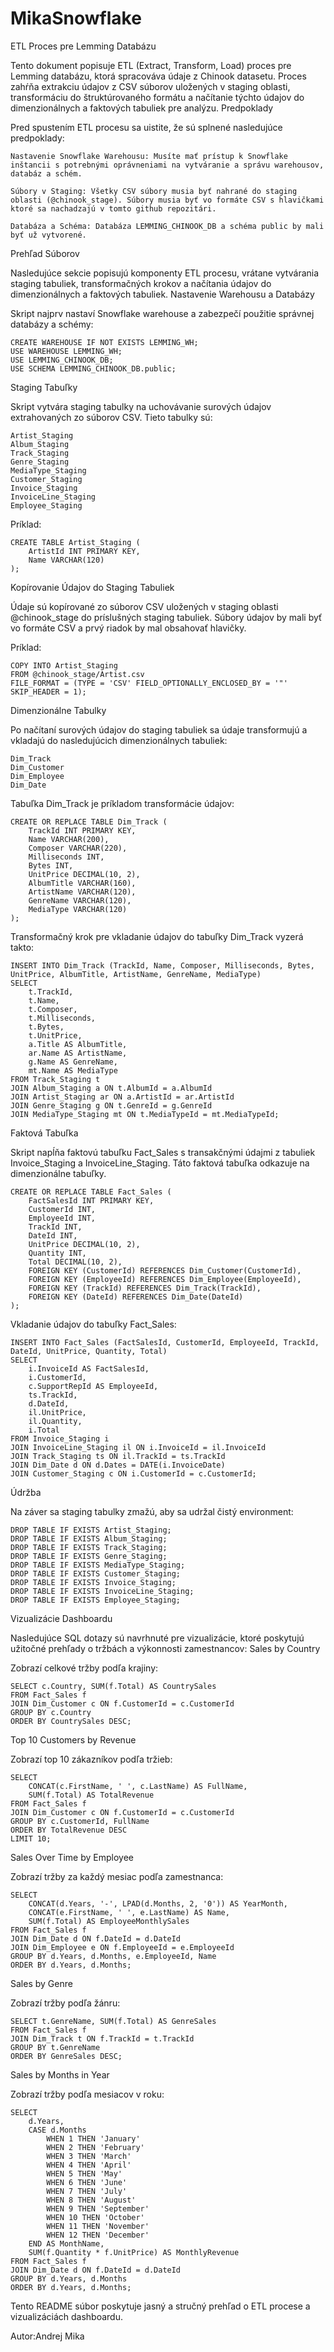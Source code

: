 # MikaSnowflake
ETL Proces pre Lemming Databázu

Tento dokument popisuje ETL (Extract, Transform, Load) proces pre Lemming databázu, ktorá spracováva údaje z Chinook datasetu. Proces zahŕňa extrakciu údajov z CSV súborov uložených v staging oblasti, transformáciu do štruktúrovaného formátu a načítanie týchto údajov do dimenzionálnych a faktových tabuliek pre analýzu.
Predpoklady

Pred spustením ETL procesu sa uistite, že sú splnené nasledujúce predpoklady:

    Nastavenie Snowflake Warehousu: Musíte mať prístup k Snowflake inštancii s potrebnými oprávneniami na vytváranie a správu warehousov, databáz a schém.

    Súbory v Staging: Všetky CSV súbory musia byť nahrané do staging oblasti (@chinook_stage). Súbory musia byť vo formáte CSV s hlavičkami ktoré sa nachadzajú v tomto github repozitári.

    Databáza a Schéma: Databáza LEMMING_CHINOOK_DB a schéma public by mali byť už vytvorené.

Prehľad Súborov

Nasledujúce sekcie popisujú komponenty ETL procesu, vrátane vytvárania staging tabuliek, transformačných krokov a načítania údajov do dimenzionálnych a faktových tabuliek.
Nastavenie Warehousu a Databázy

Skript najprv nastaví Snowflake warehouse a zabezpečí použitie správnej databázy a schémy:
    
    CREATE WAREHOUSE IF NOT EXISTS LEMMING_WH;
    USE WAREHOUSE LEMMING_WH;
    USE LEMMING_CHINOOK_DB;
    USE SCHEMA LEMMING_CHINOOK_DB.public;

Staging Tabuľky

Skript vytvára staging tabulky na uchovávanie surových údajov extrahovaných zo súborov CSV. Tieto tabulky sú:

    Artist_Staging
    Album_Staging
    Track_Staging
    Genre_Staging
    MediaType_Staging
    Customer_Staging
    Invoice_Staging
    InvoiceLine_Staging
    Employee_Staging

Príklad:

    CREATE TABLE Artist_Staging (
        ArtistId INT PRIMARY KEY,
        Name VARCHAR(120)
    );

Kopírovanie Údajov do Staging Tabuliek

Údaje sú kopírované zo súborov CSV uložených v staging oblasti @chinook_stage do príslušných staging tabuliek. Súbory údajov by mali byť vo formáte CSV a prvý riadok by mal obsahovať hlavičky.

Príklad:

    COPY INTO Artist_Staging
    FROM @chinook_stage/Artist.csv
    FILE_FORMAT = (TYPE = 'CSV' FIELD_OPTIONALLY_ENCLOSED_BY = '"' SKIP_HEADER = 1);

Dimenzionálne Tabulky

Po načítaní surových údajov do staging tabuliek sa údaje transformujú a vkladajú do nasledujúcich dimenzionálnych tabuliek:

    Dim_Track
    Dim_Customer
    Dim_Employee
    Dim_Date

Tabuľka Dim_Track je príkladom transformácie údajov:

    CREATE OR REPLACE TABLE Dim_Track (
        TrackId INT PRIMARY KEY,
        Name VARCHAR(200),
        Composer VARCHAR(220),
        Milliseconds INT,
        Bytes INT,
        UnitPrice DECIMAL(10, 2),
        AlbumTitle VARCHAR(160),
        ArtistName VARCHAR(120),
        GenreName VARCHAR(120),
        MediaType VARCHAR(120)
    );

Transformačný krok pre vkladanie údajov do tabuľky Dim_Track vyzerá takto:
    
    INSERT INTO Dim_Track (TrackId, Name, Composer, Milliseconds, Bytes, UnitPrice, AlbumTitle, ArtistName, GenreName, MediaType)
    SELECT 
        t.TrackId,
        t.Name,
        t.Composer,
        t.Milliseconds,
        t.Bytes,
        t.UnitPrice,
        a.Title AS AlbumTitle,
        ar.Name AS ArtistName,
        g.Name AS GenreName,
        mt.Name AS MediaType
    FROM Track_Staging t
    JOIN Album_Staging a ON t.AlbumId = a.AlbumId
    JOIN Artist_Staging ar ON a.ArtistId = ar.ArtistId
    JOIN Genre_Staging g ON t.GenreId = g.GenreId
    JOIN MediaType_Staging mt ON t.MediaTypeId = mt.MediaTypeId;

Faktová Tabuľka

Skript napĺňa faktovú tabuľku Fact_Sales s transakčnými údajmi z tabuliek Invoice_Staging a InvoiceLine_Staging. Táto faktová tabuľka odkazuje na dimenzionálne tabuľky.

    CREATE OR REPLACE TABLE Fact_Sales (
        FactSalesId INT PRIMARY KEY,
        CustomerId INT,
        EmployeeId INT,
        TrackId INT,
        DateId INT,
        UnitPrice DECIMAL(10, 2),
        Quantity INT,
        Total DECIMAL(10, 2),
        FOREIGN KEY (CustomerId) REFERENCES Dim_Customer(CustomerId),
        FOREIGN KEY (EmployeeId) REFERENCES Dim_Employee(EmployeeId),
        FOREIGN KEY (TrackId) REFERENCES Dim_Track(TrackId),
        FOREIGN KEY (DateId) REFERENCES Dim_Date(DateId)
    );

Vkladanie údajov do tabuľky Fact_Sales:

    INSERT INTO Fact_Sales (FactSalesId, CustomerId, EmployeeId, TrackId, DateId, UnitPrice, Quantity, Total)
    SELECT 
        i.InvoiceId AS FactSalesId,
        i.CustomerId,
        c.SupportRepId AS EmployeeId,
        ts.TrackId,
        d.DateId,
        il.UnitPrice,
        il.Quantity,
        i.Total
    FROM Invoice_Staging i
    JOIN InvoiceLine_Staging il ON i.InvoiceId = il.InvoiceId
    JOIN Track_Staging ts ON il.TrackId = ts.TrackId
    JOIN Dim_Date d ON d.Dates = DATE(i.InvoiceDate)
    JOIN Customer_Staging c ON i.CustomerId = c.CustomerId;

Údržba

Na záver sa staging tabulky zmažú, aby sa udržal čistý environment:

    DROP TABLE IF EXISTS Artist_Staging;
    DROP TABLE IF EXISTS Album_Staging;
    DROP TABLE IF EXISTS Track_Staging;
    DROP TABLE IF EXISTS Genre_Staging;
    DROP TABLE IF EXISTS MediaType_Staging;
    DROP TABLE IF EXISTS Customer_Staging;
    DROP TABLE IF EXISTS Invoice_Staging;
    DROP TABLE IF EXISTS InvoiceLine_Staging;
    DROP TABLE IF EXISTS Employee_Staging;
    
Vizualizácie Dashboardu

Nasledujúce SQL dotazy sú navrhnuté pre vizualizácie, ktoré poskytujú užitočné prehľady o tržbách a výkonnosti zamestnancov:
Sales by Country

Zobrazí celkové tržby podľa krajiny:
    
    SELECT c.Country, SUM(f.Total) AS CountrySales
    FROM Fact_Sales f
    JOIN Dim_Customer c ON f.CustomerId = c.CustomerId
    GROUP BY c.Country
    ORDER BY CountrySales DESC;

Top 10 Customers by Revenue

Zobrazí top 10 zákazníkov podľa tržieb:

    SELECT 
        CONCAT(c.FirstName, ' ', c.LastName) AS FullName, 
        SUM(f.Total) AS TotalRevenue
    FROM Fact_Sales f
    JOIN Dim_Customer c ON f.CustomerId = c.CustomerId
    GROUP BY c.CustomerId, FullName
    ORDER BY TotalRevenue DESC
    LIMIT 10;

Sales Over Time by Employee

Zobrazí tržby za každý mesiac podľa zamestnanca:

    SELECT 
        CONCAT(d.Years, '-', LPAD(d.Months, 2, '0')) AS YearMonth,
        CONCAT(e.FirstName, ' ', e.LastName) AS Name,
        SUM(f.Total) AS EmployeeMonthlySales
    FROM Fact_Sales f
    JOIN Dim_Date d ON f.DateId = d.DateId
    JOIN Dim_Employee e ON f.EmployeeId = e.EmployeeId
    GROUP BY d.Years, d.Months, e.EmployeeId, Name
    ORDER BY d.Years, d.Months;

Sales by Genre

Zobrazí tržby podľa žánru:
    
    SELECT t.GenreName, SUM(f.Total) AS GenreSales
    FROM Fact_Sales f
    JOIN Dim_Track t ON f.TrackId = t.TrackId
    GROUP BY t.GenreName
    ORDER BY GenreSales DESC;

Sales by Months in Year

Zobrazí tržby podľa mesiacov v roku:
    
    SELECT 
        d.Years,
        CASE d.Months
            WHEN 1 THEN 'January'
            WHEN 2 THEN 'February'
            WHEN 3 THEN 'March'
            WHEN 4 THEN 'April'
            WHEN 5 THEN 'May'
            WHEN 6 THEN 'June'
            WHEN 7 THEN 'July'
            WHEN 8 THEN 'August'
            WHEN 9 THEN 'September'
            WHEN 10 THEN 'October'
            WHEN 11 THEN 'November'
            WHEN 12 THEN 'December'
        END AS MonthName,
        SUM(f.Quantity * f.UnitPrice) AS MonthlyRevenue
    FROM Fact_Sales f
    JOIN Dim_Date d ON f.DateId = d.DateId
    GROUP BY d.Years, d.Months
    ORDER BY d.Years, d.Months;
Tento README súbor poskytuje jasný a stručný prehľad o ETL procese a vizualizáciách dashboardu.

Autor:Andrej Mika
